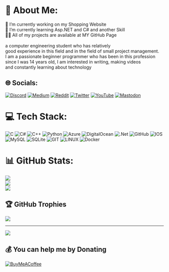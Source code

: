 # 💫 About Me:
🔭 I’m currently working on my Shopping Website<br>🌱 I’m currently learning Asp.NET and C# and another Skill<br>👨‍💻 All of my projects are available at MY GitHub Page<br><br>a computer engineering student who has relatively<br> good experience in this field and in the field of small project management.<br>I am a passionate beginner programmer who has been in this profession <br>since I was 14 years old, I am interested in writing, making videos<br> and constantly learning about technology


## 🌐 Socials:
[![Discord](https://img.shields.io/badge/Discord-%237289DA.svg?logo=discord&logoColor=white)](https://discord.gg/AbolfazlTafakori) [![Medium](https://img.shields.io/badge/Medium-12100E?logo=medium&logoColor=white)](https://medium.com/@AbolfazlTafakori) [![Reddit](https://img.shields.io/badge/Reddit-%23FF4500.svg?logo=Reddit&logoColor=white)](https://reddit.com/user/AbolfazlTafakori) [![Twitter](https://img.shields.io/badge/Twitter-%231DA1F2.svg?logo=Twitter&logoColor=white)](https://twitter.com/AblTafakori) [![YouTube](https://img.shields.io/badge/YouTube-%23FF0000.svg?logo=YouTube&logoColor=white)](https://youtube.com/@https://www.youtube.com/@IRteach) [![Mastodon](https://img.shields.io/badge/-MASTODON-%232B90D9?style=for-the-badge&logo=mastodon&logoColor=white)](https://mastodon.social/@AbolfazlTafakori@mastodon.social) 

# 💻 Tech Stack:
![C](https://img.shields.io/badge/c-%2300599C.svg?style=for-the-badge&logo=c&logoColor=white) ![C#](https://img.shields.io/badge/c%23-%23239120.svg?style=for-the-badge&logo=c-sharp&logoColor=white) ![C++](https://img.shields.io/badge/c++-%2300599C.svg?style=for-the-badge&logo=c%2B%2B&logoColor=white) ![Python](https://img.shields.io/badge/python-3670A0?style=for-the-badge&logo=python&logoColor=ffdd54) ![Azure](https://img.shields.io/badge/azure-%230072C6.svg?style=for-the-badge&logo=azure-devops&logoColor=white) ![DigitalOcean](https://img.shields.io/badge/DigitalOcean-%230167ff.svg?style=for-the-badge&logo=digitalOcean&logoColor=white) ![.Net](https://img.shields.io/badge/.NET-5C2D91?style=for-the-badge&logo=.net&logoColor=white) ![GitHub](https://img.shields.io/badge/GitHub-%23121011.svg?style=for-the-badge&logo=github&logoColor=white) ![IOS](https://img.shields.io/badge/IOS-%2320232a.svg?style=for-the-badge&logo=apple&logoColor=white) ![MySQL](https://img.shields.io/badge/mysql-%2300f.svg?style=for-the-badge&logo=mysql&logoColor=white) ![SQLite](https://img.shields.io/badge/sqlite-%2307405e.svg?style=for-the-badge&logo=sqlite&logoColor=white) ![GIT](https://img.shields.io/badge/Git-fc6d26?style=for-the-badge&logo=git&logoColor=white) ![LINUX](https://img.shields.io/badge/Linux-FCC624?style=for-the-badge&logo=linux&logoColor=black) ![Docker](https://img.shields.io/badge/docker-%230db7ed.svg?style=for-the-badge&logo=docker&logoColor=white)
# 📊 GitHub Stats:
![](https://github-readme-stats.vercel.app/api?username=AbolfazlTafakori&theme=dark&hide_border=false&include_all_commits=true&count_private=true)<br/>
![](https://github-readme-streak-stats.herokuapp.com/?user=AbolfazlTafakori&theme=dark&hide_border=false)<br/>
![](https://github-readme-stats.vercel.app/api/top-langs/?username=AbolfazlTafakori&theme=dark&hide_border=false&include_all_commits=true&count_private=true&layout=compact)

## 🏆 GitHub Trophies
![](https://github-profile-trophy.vercel.app/?username=AbolfazlTafakori&theme=radical&no-frame=false&no-bg=false&margin-w=4)

---
[![](https://visitcount.itsvg.in/api?id=AbolfazlTafakori&icon=0&color=0)](https://visitcount.itsvg.in)

  ## 💰 You can help me by Donating
  [![BuyMeACoffee](https://img.shields.io/badge/Buy%20Me%20a%20Coffee-ffdd00?style=for-the-badge&logo=buy-me-a-coffee&logoColor=black)](https://buymeacoffee.com/AbolfazlTafakori) 

  
<!-- Proudly created with GPRM ( https://gprm.itsvg.in ) -->
